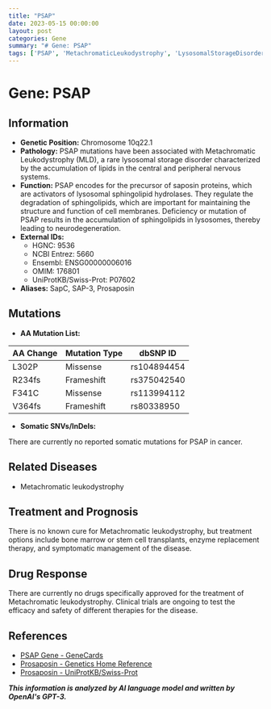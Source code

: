 ```yaml
---
title: "PSAP"
date: 2023-05-15 00:00:00
layout: post
categories: Gene
summary: "# Gene: PSAP"
tags: ['PSAP', 'MetachromaticLeukodystrophy', 'LysosomalStorageDisorder', 'SaposinProteins', 'SphingolipidHydrolases', 'EnzymeReplacementTherapy', 'BoneMarrowTransplant', 'StemCellTransplant']
---
```


# Gene: PSAP

## Information

- **Genetic Position:** Chromosome 10q22.1
- **Pathology:** PSAP mutations have been associated with Metachromatic Leukodystrophy (MLD), a rare lysosomal storage disorder characterized by the accumulation of lipids in the central and peripheral nervous systems.
- **Function:** PSAP encodes for the precursor of saposin proteins, which are activators of lysosomal sphingolipid hydrolases. They regulate the degradation of sphingolipids, which are important for maintaining the structure and function of cell membranes. Deficiency or mutation of PSAP results in the accumulation of sphingolipids in lysosomes, thereby leading to neurodegeneration.
- **External IDs:**
    - HGNC: 9536
    - NCBI Entrez: 5660
    - Ensembl: ENSG00000006016
    - OMIM: 176801
    - UniProtKB/Swiss-Prot: P07602
- **Aliases:** SapC, SAP-3, Prosaposin
  
## Mutations

- **AA Mutation List:**

| AA Change | Mutation Type | dbSNP ID |
| --------- | ------------- | ------- |
| L302P | Missense | rs104894454 |
| R234fs | Frameshift | rs375042540 |
| F341C | Missense | rs113994112 |
| V364fs | Frameshift | rs80338950 |

- **Somatic SNVs/InDels:**

There are currently no reported somatic mutations for PSAP in cancer.

## Related Diseases

- Metachromatic leukodystrophy

## Treatment and Prognosis

There is no known cure for Metachromatic leukodystrophy, but treatment options include bone marrow or stem cell transplants, enzyme replacement therapy, and symptomatic management of the disease.

## Drug Response

There are currently no drugs specifically approved for the treatment of Metachromatic leukodystrophy. Clinical trials are ongoing to test the efficacy and safety of different therapies for the disease.

## References

- [PSAP Gene - GeneCards]([Click](https://www.genecards.org/cgi-bin/carddisp.pl?gene=PSAP))
- [Prosaposin - Genetics Home Reference]([Click](https://ghr.nlm.nih.gov/gene/PSAP))
- [Prosaposin - UniProtKB/Swiss-Prot]([Click](https://www.uniprot.org/uniprot/P07602))

**_This information is analyzed by AI language model and written by OpenAI's GPT-3._**